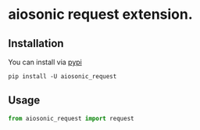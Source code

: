 # aiosonic request extension.

## Installation

You can install via [pypi](https://pypi.org/project/aiosonic_request/)

```console
pip install -U aiosonic_request
```

## Usage

```python
from aiosonic_request import request
```
